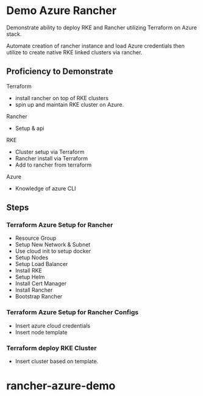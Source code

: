 # Demo Azure Rancher
Demonstrate ability to deploy RKE and Rancher utilizing Terraform on Azure stack.

Automate creation of rancher instance and load Azure credentials then utilize to create native RKE linked clusters via rancher.

## Proficiency to Demonstrate
Terraform

- install rancher on top of RKE clusters
- spin up and maintain RKE cluster on Azure.

Rancher 
   
- Setup & api

RKE

- Cluster setup via Terraform
- Rancher install via Terraform
- Add to rancher from terraform

Azure

- Knowledge of azure CLI 

## Steps
### Terraform Azure Setup for Rancher

- Resource Group
- Setup New Network & Subnet
- Use cloud init to setup docker
- Setup Nodes
- Setup Load Balancer
- Install RKE
- Setup Helm
- Install Cert Manager
- Install Rancher
- Bootstrap Rancher

### Terraform Azure Setup for Rancher Configs

- Insert azure cloud credentials
- Insert node template

### Terraform deploy RKE Cluster

- Insert cluster based on template.

# rancher-azure-demo
